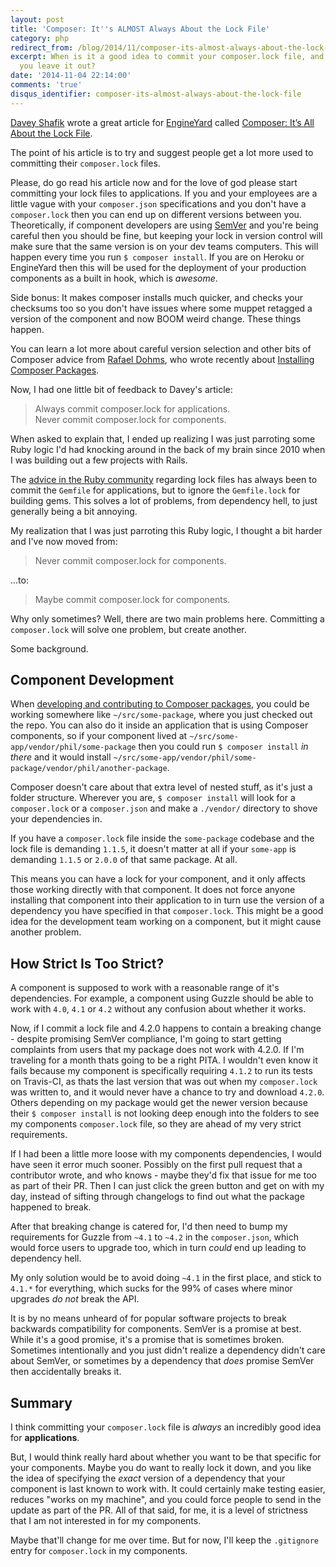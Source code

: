 ```yaml
---
layout: post
title: 'Composer: It''s ALMOST Always About the Lock File'
category: php
redirect_from: /blog/2014/11/composer-its-almost-always-about-the-lock-file/
excerpt: When is it a good idea to commit your composer.lock file, and when should
  you leave it out? 
date: '2014-11-04 22:14:00'
comments: 'true'
disqus_identifier: composer-its-almost-always-about-the-lock-file
---
```


[Davey Shafik](https://twitter.com/dshafik) wrote a great article for [EngineYard](https://engineyard.com/) called [Composer: It’s All About the Lock File](https://blog.engineyard.com/2014/composer-its-all-about-the-lock-file).

The point of his article is to try and suggest people get a lot more used to committing their `composer.lock` files. 

Please, do go read his article now and for the love of god please start committing your lock files to applications. If you and your employees are a little vague with your `composer.json` specifications and you don't have a `composer.lock` then you can end up on different versions between you. Theoretically, if component developers are using [SemVer](http://semver.org/) and you're being careful then you should be fine, but keeping your lock in version control will make sure that the same version is on your dev teams computers. This will happen every time you run `$ composer install`. If you are on Heroku or EngineYard then this will be used for the deployment of your production components as a built in hook, which is _awesome_.

Side bonus: It makes composer installs much quicker, and checks your checksums too so you don't have issues where some muppet retagged a version of the component and now BOOM weird change. These things happen. 

You can learn a lot more about careful version selection and other bits of Composer advice from [Rafael Dohms](https://twitter.com/rdohms), who wrote recently about [Installing Composer Packages](http://blog.doh.ms/2014/10/13/installing-composer-packages/).

Now, I had one little bit of feedback to Davey's article:

> Always commit composer.lock for applications.  
> Never commit composer.lock for components.

When asked to explain that, I ended up realizing I was just parroting some Ruby logic I'd had knocking around in the back of my brain since 2010 when I was building out a few projects with Rails. 

The [advice in the Ruby community](http://yehudakatz.com/2010/12/16/clarifying-the-roles-of-the-gemspec-and-gemfile/) regarding lock files has always been to commit the `Gemfile` for applications, but to ignore the `Gemfile.lock` for building gems. This solves a lot of problems, from dependency hell, to just generally being a bit annoying.

My realization that I was just parroting this Ruby logic, I thought a bit harder and I've now moved from:

> Never commit composer.lock for components.

...to:

> Maybe commit composer.lock for components.

Why only sometimes? Well, there are two main problems here. Committing a `composer.lock` will solve one problem, but create another.

Some background.

## Component Development

When [developing and contributing to Composer packages](/blog/2013/05/testing-contributing-composer-packages), you could be working somewhere like `~/src/some-package`, where you just checked out the repo. You can also do it inside an application that is using Composer components, so if your component lived at `~/src/some-app/vendor/phil/some-package` then you could run `$ composer install` _in there_ and it would install `~/src/some-app/vendor/phil/some-package/vendor/phil/another-package`.

Composer doesn't care about that extra level of nested stuff, as it's just a folder structure. Wherever you are, `$ composer install` will look for a `composer.lock` or a `composer.json` and make a `./vendor/` directory to shove your dependencies in.

If you have a `composer.lock` file inside the `some-package` codebase and the lock file is demanding `1.1.5`, it doesn't matter at all if your `some-app` is demanding `1.1.5` or `2.0.0` of that same package. At all. 

This means you can have a lock for your component, and it only affects those working directly with that component. It does not force anyone installing that component into their application to in turn use the version of a dependency you have specified in that `composer.lock`. This might be a good idea for the development team working on a component, but it might cause another problem.

## How Strict Is Too Strict?

A component is supposed to work with a reasonable range of it's dependencies. For example, a component using Guzzle should be able to work with `4.0`, `4.1` or `4.2` without any confusion about whether it works. 

Now, if I commit a lock file and 4.2.0 happens to contain a breaking change - despite promising SemVer compliance, I'm going to start getting complaints from users that my package does not work with 4.2.0. If I'm traveling for a month thats going to be a right PITA. I wouldn't even know it fails because my component is specifically requiring `4.1.2` to run its tests on Travis-CI, as thats the last version that was out when my `composer.lock` was written to, and it would never have a chance to try and download `4.2.0`. Others depending on my package would get the newer version because their `$ composer install` is not looking deep enough into the folders to see my components `composer.lock` file, so they are ahead of my very strict requirements.

If I had been a little more loose with my components dependencies, I would have seen it error much sooner. Possibly on the first pull request that a contributor wrote, and who knows - maybe they'd fix that issue for me too as part of their PR. Then I can just click the green button and get on with my day, instead of sifting through changelogs to find out what the package happened to break. 

After that breaking change is catered for, I'd then need to bump my requirements for Guzzle from `~4.1` to `~4.2` in the `composer.json`, which would force users to upgrade too, which in turn _could_ end up leading to dependency hell.

My only solution would be to avoid doing `~4.1` in the first place, and stick to `4.1.*` for everything, which sucks for the 99% of cases where minor upgrades _do not_ break the API.

It is by no means unheard of for popular software projects to break backwards compatibility for components. SemVer is a promise at best. While it's a good promise, it's a promise that is sometimes broken. Sometimes intentionally and you just didn't realize a dependency didn't care about SemVer, or sometimes by a dependency that *does* promise SemVer then accidentally breaks it.

## Summary

I think committing your `composer.lock` file is _always_ an incredibly good idea for **applications**.

But, I would think really hard about whether you want to be that specific for your components. Maybe you do want to really lock it down, and you like the idea of specifying the *exact* version of a dependency that your component is last known to work with. It could certainly make testing easier, reduces "works on my machine", and you could force people to send in the update as part of the PR. All of that said, for me, it is a level of strictness that I am not interested in for my components.

Maybe that'll change for me over time. But for now, I'll keep the `.gitignore` entry for  `composer.lock` in my components.
